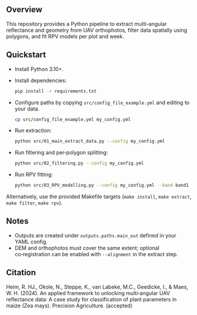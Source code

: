 ## Overview

This repository provides a Python pipeline to extract multi-angular reflectance and geometry from UAV orthophotos, filter data spatially using polygons, and fit RPV models per plot and week.

## Quickstart

- Install Python 3.10+.
- Install dependencies:

  ```bash
  pip install -r requirements.txt
  ```

- Configure paths by copying `src/config_file_example.yml` and editing to your data.

  ```bash
  cp src/config_file_example.yml my_config.yml
  ```

- Run extraction:

  ```bash
  python src/01_main_extract_data.py --config my_config.yml
  ```

- Run filtering and per‑polygon splitting:

  ```bash
  python src/02_filtering.py --config my_config.yml
  ```

- Run RPV fitting:

  ```bash
  python src/03_RPV_modelling.py --config my_config.yml --band band1
  ```

Alternatively, use the provided Makefile targets (`make install`, `make extract`, `make filter`, `make rpv`).

## Notes

- Outputs are created under `outputs.paths.main_out` defined in your YAML config.
- DEM and orthophotos must cover the same extent; optional co‑registration can be enabled with `--alignment` in the extract step.

## Citation

Heim, R. HJ., Okole, N., Steppe, K., van Labeke, M.C., Geedicke, I., & Maes, W. H. (2024). An applied framework to unlocking multi‑angular UAV reflectance data: A case study for classification of plant parameters in maize (Zea mays). Precision Agriculture. (accepted)
